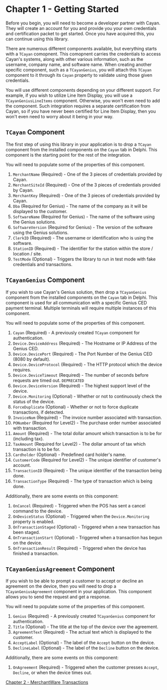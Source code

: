 # Chapter 1 - Getting Started

Before you begin, you will need to become a developer partner with Cayan. They will create an account for you and provide you your own credentials and certification packet to get started. Once you have acquired this, you can continue using this library.

There are numerous different components available, but everything starts with a `TCayan` comopnent. This comopnent carries the credentials to access Cayan's systems, along with other various information, such as the username, company name, and software name. When creating another specific component, such as a `TCayanGenius`, you will attach this `TCayan` component to it through its `Cayan` property to validate using those given credentials.

You will use different components depending on your different support. For example, if you wish to utilize Line Item Display, you will use a `TCayanGeniusLineItems` component. Otherwise, you won't even need to add the component. Such integration requires a separate certification from Cayan, so if you have never been certified for Line Item Display, then you won't even need to worry about it being in your way. 

## `TCayan` Component

The first step of using this library in your application is to drop a `TCayan` component from the installed components on the `Cayan` tab in Delphi. This component is the starting point for the rest of the integration.

You will need to populate some of the properties of this component.

1. `MerchantName` (Required) - One of the 3 pieces of credentials provided by Cayan.
2. `MerchantSiteId` (Required) - One of the 3 pieces of credentials provided by Cayan.
3. `MerchantKey` (Required) - One of the 3 pieces of credentials provided by Cayan.
4. `Dba` (Required for Genius) - The name of the company as it will be displayed to the customer.
5. `SoftwareName` (Required for Genius) - The name of the software using the Genius solutions.
6. `SoftwareVersion` (Required for Genius) - The version of the software using the Genius solutions.
7. `ClerkID` (Required) - The username or identification who is using the software.
8. `StationID` (Required) - The identifier for the station within the store / location / site.
9. `TestMode` (Optional) - Triggers the library to run in test mode with fake credentials and transactions.

## `TCayanGenius` Component

If you wish to use Cayan's Genius solution, then drop a `TCayanGenius` component from the installed components on the `Cayan` tab in Delphi. This component is used for all communication with a specific Genius CED payment terminal. Multiple terminals will require multiple instances of this component.

You will need to populate some of the properties of this component.

1. `Cayan` (Required) - A previously created `TCayan` component for authentication.
2. `Device.DeviceAddress` (Required) - The Hostname or IP Address of the Genius CED.
3. `Device.DevicePort` (Required) - The Port Number of the Genius CED (8080 by default).
4. `Device.DeviceProtocol` (Required) - The HTTP protocol which the device requires.
5. `Device.DeviceTimeout` (Required) - The number of seconds before requests are timed out. `DEPRECATED`
6. `Device.DeviceVersion` (Required) - The highest support level of the device.
7. `Device.Monitoring` (Optional) - Whether or not to continuously check the status of the device.
8. `ForceDuplicate` (Optional) - Whether or not to force duplicate transactions, if detected.
9. `InvoiceNum` (Required) - The invoice number associated with transaction.
10. `PONumber` (Required for Level2) - The purchase order number associated with transaction.
11. `Amount` (Required) - The total dollar amount which transaction is to be for (including tax).
12. `TaxAmount` (Required for Level2) - The dollar amount of tax which transaction is to be for.
13. `Cardholder` (Optional) - Predefined card holder's name.
14. `CustomerCode` (Required for Level2) - The unique identifier of customer's account.
15. `TransactionID` (Required) - The unique identifier of the transaction being done.
16. `TransactionType` (Required) - The type of transaction which is being done.

Additionally, there are some events on this component:

1. `OnCancel` (Required) - Triggered when the POS has sent a cancel command to the device.
2. `OnDeviceStatus` (Optional) - Triggered when the `Device.Monitoring` property is enabled.
3. `OnTransactionStaged` (Optional) - Triggered when a new transaction has been staged.
4. `OnTransactionStart` (Optional) - Triggered when a transaction has begun on the device.
5. `OnTransactionResult` (Required) - Triggered when the device has finished a transaction.

## `TCayanGeniusAgreement` Component

If you wish to be able to prompt a customer to accept or decline an agreement on the device, then you will need to drop a `TCayanGeniusAgreement` component in your application. This component allows you to send the request and get a response.

You will need to populate some of the properties of this component.

1. `Genius` (Required) - A previously created `TCayanGenius` component for authentication.
2. `Title` (Optional) - The title at the top of the device over the agreement.
3. `AgreementText` (Required) - The actual text which is displayed to the customer.
4. `AcceptLabel` (Optional) - The label of the `Accept` button on the device.
5. `DeclineLabel` (Optional) - The label of the `Decline` button on the device.

Additionally, there are some events on this component:

1. `OnAgreement` (Required) - Triggered when the customer presses `Accept`, `Decline`, or when the device times out.


[Chapter 2 - MerchantWare Transactions](./Chapter%202%20-%20MerchantWare%20Transactions.md)
